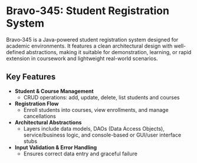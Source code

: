 # Bravo‑345: Student Registration System

Bravo‑345 is a Java-powered student registration system designed for academic environments. It features a clean architectural design with well-defined abstractions, making it suitable for demonstration, learning, or rapid extension in coursework and lightweight real-world scenarios.

## Key Features

- **Student & Course Management**  
  - CRUD operations: add, update, delete, list students and courses  
- **Registration Flow**  
  - Enroll students into courses, view enrollments, and manage cancellations  
- **Architectural Abstractions**  
  - Layers include data models, DAOs (Data Access Objects), service/business logic, and console-based or GUI/user interface stubs  
- **Input Validation & Error Handling**  
  - Ensures correct data entry and graceful failure
